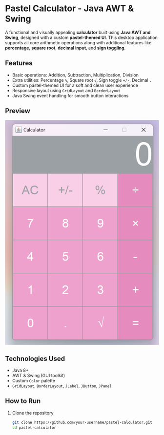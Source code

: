 # Pastel Calculator - Java AWT & Swing

A functional and visually appealing **calculator** built using **Java AWT and Swing**, designed with a custom **pastel-themed UI**. This desktop application supports all core arithmetic operations along with additional features like **percentage**, **square root**, **decimal input**, and **sign toggling**.

## Features

- Basic operations: Addition, Subtraction, Multiplication, Division  
- Extra utilities: Percentage `%`, Square root `√`, Sign toggle `+/-`, Decimal `.`  
- Custom pastel-themed UI for a soft and clean user experience  
- Responsive layout using `GridLayout` and `BorderLayout`  
- Java Swing event handling for smooth button interactions  

## Preview

![Calculator UI](./images/Basic-Calculator.png)

## Technologies Used

- Java 8+
- AWT & Swing (GUI toolkit)
- Custom `Color` palette
- `GridLayout`, `BorderLayout`, `JLabel`, `JButton`, `JPanel`

## How to Run

1. Clone the repository  
   ```bash
   git clone https://github.com/your-username/pastel-calculator.git
   cd pastel-calculator
